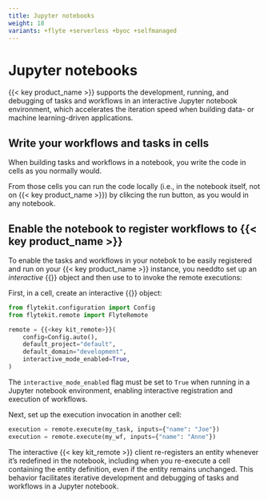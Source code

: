 ```yaml
---
title: Jupyter notebooks
weight: 18
variants: +flyte +serverless +byoc +selfmanaged
---
```


# Jupyter notebooks

{{< key product_name >}} supports the development, running, and debugging of tasks and workflows in an interactive Jupyter notebook environment, which accelerates the iteration speed when building data- or machine learning-driven applications.

## Write your workflows and tasks in cells

When building tasks and workflows in a notebook, you write the code in cells as you normally would.

From those cells you can run the code locally (i.e., in the notebook itself, not on {{< key product_name >}}) by clikcing the run button, as you would in any notebook.

## Enable the notebook to register workflows to {{< key product_name >}}

To enable the tasks and workflows in your notebok to be easily registered and run on your {{< key product_name >}} instance, you needdto set up an _interactive_ {{<key kit_remote >}} object and then use to to invoke the remote executions:

First, in a cell, create an interactive {{<key kit_remote >}}  object:

```python
from flytekit.configuration import Config
from flytekit.remote import FlyteRemote

remote = {{<key kit_remote>}}(
    config=Config.auto(),
    default_project="default",
    default_domain="development",
    interactive_mode_enabled=True,
)
```

The `interactive_mode_enabled` flag must be set to `True` when running in a Jupyter notebook environment, enabling interactive registration and execution of workflows.

Next, set up the execution invocation in another cell:

```python
execution = remote.execute(my_task, inputs={"name": "Joe"})
execution = remote.execute(my_wf, inputs={"name": "Anne"})
```

The interactive {{< key kit_remote >}} client re-registers an entity whenever it’s redefined in the notebook, including when you re-execute a cell containing the entity definition, even if the entity remains unchanged. This behavior facilitates iterative development and debugging of tasks and workflows in a Jupyter notebook.